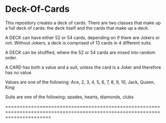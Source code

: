 Deck-Of-Cards
=============

This repository creates a deck of cards. There are two classes that make up a full deck of cards: the deck itself and the cards that make up a deck.

A DECK can have either 52 or 54 cards, depending on if there are Jokers or not. Without Jokers, a deck is comprised of 13 cards in 4 different suits.

A DECK can be shuffled, where the 52 or 54 cards are mixed into random order.

A CARD has both a value and a suit, unless the card is a Joker and therefore has no value. 

Values are one of the following: Ace, 2, 3, 4, 5, 6, 7, 8, 9, 10, Jack, Queen, King

Suits are one of the following: spades, hearts, diamonds, clubs

============================================================================================================================



